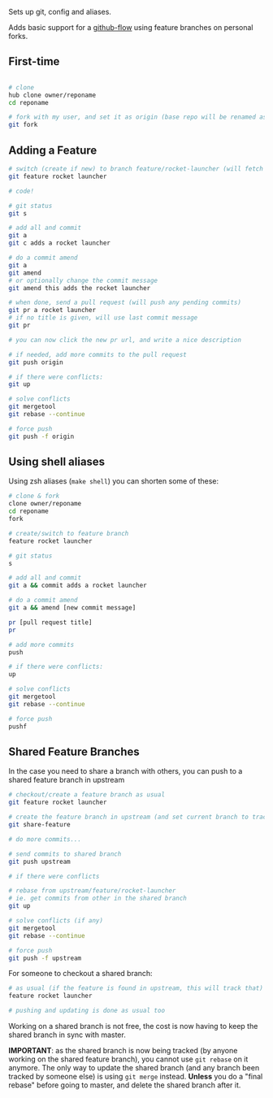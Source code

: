 Sets up git, config and aliases.

Adds basic support for a [github-flow](https://guides.github.com/introduction/flow/index.html) using feature branches on personal forks.

First-time
----------
``` sh

# clone
hub clone owner/reponame
cd reponame

# fork with my user, and set it as origin (base repo will be renamed as "upstream")
git fork
```

Adding a Feature
---------------
``` sh
# switch (create if new) to branch feature/rocket-launcher (will fetch upstream and base the branch on upstream/master)
git feature rocket launcher

# code!

# git status
git s

# add all and commit
git a
git c adds a rocket launcher

# do a commit amend
git a
git amend
# or optionally change the commit message
git amend this adds the rocket launcher

# when done, send a pull request (will push any pending commits)
git pr a rocket launcher
# if no title is given, will use last commit message
git pr

# you can now click the new pr url, and write a nice description

# if needed, add more commits to the pull request
git push origin

# if there were conflicts:
git up

# solve conflicts
git mergetool
git rebase --continue

# force push
git push -f origin
```

Using shell aliases
------------

Using zsh aliases (```make shell```) you can shorten some of these:

``` sh
# clone & fork
clone owner/reponame
cd reponame
fork

# create/switch to feature branch
feature rocket launcher

# git status
s

# add all and commit
git a && commit adds a rocket launcher

# do a commit amend
git a && amend [new commit message]

pr [pull request title]
pr

# add more commits
push

# if there were conflicts:
up

# solve conflicts
git mergetool
git rebase --continue

# force push
pushf

```

Shared Feature Branches
--------

In the case you need to share a branch with others, you can push to a shared feature branch in upstream

``` sh
# checkout/create a feature branch as usual
git feature rocket launcher

# create the feature branch in upstream (and set current branch to track that)
git share-feature

# do more commits...

# send commits to shared branch
git push upstream

# if there were conflicts

# rebase from upstream/feature/rocket-launcher
# ie. get commits from other in the shared branch
git up

# solve conflicts (if any)
git mergetool
git rebase --continue

# force push
git push -f upstream
```

For someone to checkout a shared branch:

``` sh
# as usual (if the feature is found in upstream, this will track that)
feature rocket launcher

# pushing and updating is done as usual too
```

Working on a shared branch is not free, the cost is now having to keep the shared branch in sync with master.

**IMPORTANT**: as the shared branch is now being tracked (by anyone working on the shared feature branch), you cannot use `git rebase` on it anymore. The only way to update the shared branch (and any branch been tracked by someone else) is using `git merge` instead. **Unless** you do a "final rebase" before going to master, and delete the shared branch after it.
